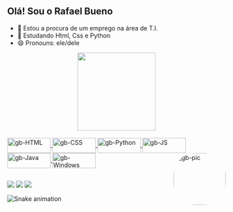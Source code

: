 ## Olá! Sou o Rafael Bueno

- 🔭 Estou a procura de um emprego na área de T.I.
- 🌱 Estudando Html, Css e Python
- 😄 Pronouns: ele/dele


<div align="center">
  <a href="https://github.com/gbRafael">
  <img height="180em" src="https://github-readme-stats.vercel.app/api?username=gbRafael&show_icons=true&theme=dracula&include_all_commits=true&count_private=true"/>
</div>

  
  
 <div style="display: inline_block"><br>

  <img align="center" alt="gb-HTML" height="35" width="100" src="https://img.shields.io/badge/HTML5-E34F26?style=for-the-badge&logo=html5&logoColor=white">
  <img align="center" alt="gb-CSS" height="35" width="100" src="https://img.shields.io/badge/CSS-239120?&style=for-the-badge&logo=css3&logoColor=white">
  <img align="center" alt="gb-Python" height="35" width="100" src="https://img.shields.io/badge/Python-14354C?style=for-the-badge&logo=python&logoColor=white">
  <img align="center" alt="gb-JS" height="35" width="100" src="https://img.shields.io/badge/JavaScript-323330?style=for-the-badge&logo=javascript&logoColor=F7DF1E">
  <img align="center" alt="gb-Java" height="35" width="100" src="https://img.shields.io/badge/Java-ED8B00?style=for-the-badge&logo=java&logoColor=white">
  <img align="center" alt="gb-Windows" height="35" width="100" src="https://img.shields.io/badge/Windows-0078D6?style=for-the-badge&logo=windows&logoColor=white">
  <img align="right" alt="gb-pic" height="120" style="border-radius:50px;" src="https://cdn.discordapp.com/attachments/910961336832389140/945877868544663572/dormrm.gif">

</div>

## 
  
<div>
  <a href="https://www.instagram.com/rafa.gbueno/" target="_blank"><img src="https://img.shields.io/badge/-Instagram-%23E4405F?style=for-the-badge&logo=instagram&logoColor=white" target="_blank"></a>
  <a href="https://www.linkedin.com/in/rafael-de-goes-bueno-aba4a3199/" target="_blank"><img src="https://img.shields.io/badge/-LinkedIn-%230077B5?style=for-the-badge&logo=linkedin&logoColor=white" target="_blank"></a> 
  <a href = "mailto:rafaelbueno.rgb@gmail.com"><img src="https://img.shields.io/badge/Gmail-D14836?style=for-the-badge&logo=gmail&logoColor=white" target="_blank"></a>

  ![Snake animation](https://github.com/gbRafael/gbRafael/blob/output/github-contribution-grid-snake.svg)

</div>
